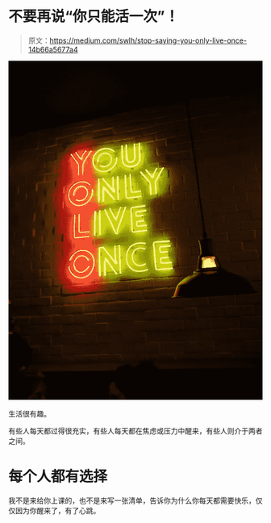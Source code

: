 # 不要再说“你只能活一次”！

> 原文：<https://medium.com/swlh/stop-saying-you-only-live-once-14b66a5677a4>

![](img/71440d3544b309f2584af9176ab22e7c.png)

生活很有趣。

有些人每天都过得很充实，有些人每天都在焦虑或压力中醒来，有些人则介于两者之间。

# 每个人都有选择

我不是来给你上课的，也不是来写一张清单，告诉你为什么你每天都需要快乐，仅仅因为你醒来了，有了心跳。